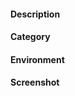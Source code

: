 #### Description
<!--- Provide a more detailed introduction to the issue itself -->

#### Category
<!--- Provide a more detailed introduction to the issue itself 
[Setting]
[Homework]
[Sqlplus]
[Textbook]
[Etc]
-->

#### Environment
<!--- Include as many relevant details about the environment you experienced the bug in 
For example, Virtual Box Oracle VM or Window 10
-->

#### Screenshot
<!-- If you indlcue the screen-shot then it would be much helpful! --!>

